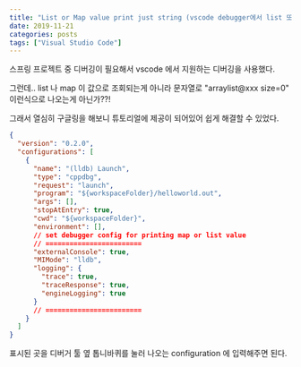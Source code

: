 ```yaml
---
title: "List or Map value print just string (vscode debugger에서 list 또는 map이 문자열로만 나올 경우)"
date: 2019-11-21
categories: posts
tags: ["Visual Studio Code"]
---
```

스프링 프로젝트 중 디버깅이 필요해서 vscode 에서 지원하는 디버깅을 사용했다.

그런데.. list 나 map 이 값으로 조회되는게 아니라 문자열로 "arraylist@xxx size=0" 이런식으로 나오는게 아닌가??!

그래서 열심히 구글링을 해보니 튜토리얼에 제공이 되어있어 쉽게 해결할 수 있었다.
```json
{
  "version": "0.2.0",
  "configurations": [
    {
      "name": "(lldb) Launch",
      "type": "cppdbg",
      "request": "launch",
      "program": "${workspaceFolder}/helloworld.out",
      "args": [],
      "stopAtEntry": true,
      "cwd": "${workspaceFolder}",
      "environment": [],
      // set debugger config for printing map or list value
      // ========================
      "externalConsole": true,
      "MIMode": "lldb",
      "logging": {
        "trace": true,
        "traceResponse": true,
        "engineLogging": true
      }
      // ========================
    }
  ]
}
```
표시된 곳을 디버거 툴 옆 톱니바퀴를 눌러 나오는 configuration 에 입력해주면 된다.